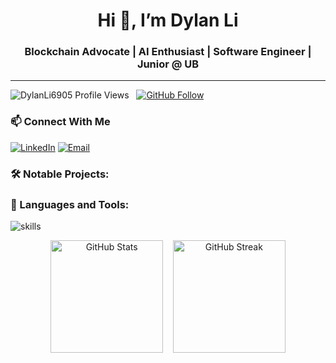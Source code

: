 <h1 align="center">Hi 👋, I’m Dylan Li</h1>
<h3 align="center">Blockchain Advocate  |  AI Enthusiast   |  Software Engineer  |  Junior @ UB</h3>

-----
<p align="left">
  <img src="https://komarev.com/ghpvc/?username=DylanLi6905&label=Profile%20views&color=0e75b6&style=flat" alt="DylanLi6905 Profile Views" />
  &nbsp;
  <a href="https://github.com/DylanLi6905">
    <img src="https://img.shields.io/github/followers/DylanLi6905?label=Follow&style=social" alt="GitHub Follow" />
  </a>
</p>

### 📫 Connect With Me

[![LinkedIn](https://skillicons.dev/icons?i=linkedin)](https://www.linkedin.com/in/dylan-li41305/)
[![Email](https://skillicons.dev/icons?i=gmail)](mailto:dli69@buffalo.edu)  

### 🛠 Notable Projects:

### 🔧 Languages and Tools:

![skills](https://skillicons.dev/icons?i=aws,bash,c,css,firebase,git,html,java,javascript,linux,mongodb,mysql,nextjs,python,pytorch,react,selenium,typescript,npm)

<p align="center">
  <img src="https://github-readme-stats.vercel.app/api?username=DylanLi6905&show_icons=true&locale=en" alt="GitHub Stats" height="180"/>
  &nbsp;&nbsp;
  <img src="https://github-readme-streak-stats.herokuapp.com/?user=DylanLi6905" alt="GitHub Streak" height="180"/>
</p>
